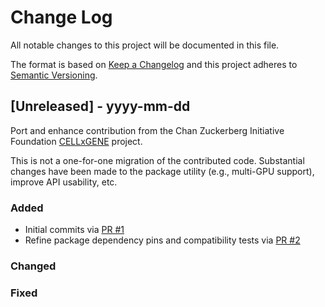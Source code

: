 
# Change Log

All notable changes to this project will be documented in this file.

The format is based on [Keep a Changelog](http://keepachangelog.com/)
and this project adheres to [Semantic Versioning](http://semver.org/).

## [Unreleased] - yyyy-mm-dd

Port and enhance contribution from the Chan Zuckerberg Initiative Foundation
[CELLxGENE](https://cellxgene.cziscience.com/) project.

This is not a one-for-one migration of the contributed code. Substantial changes have
been made to the package utility (e.g., multi-GPU support), improve API usability, etc.

### Added

- Initial commits via [PR #1](https://github.com/single-cell-data/TileDB-SOMA-ML/pull/1)
- Refine package dependency pins and compatibility tests via [PR #2](https://github.com/single-cell-data/TileDB-SOMA-ML/pull/2)

### Changed

### Fixed
